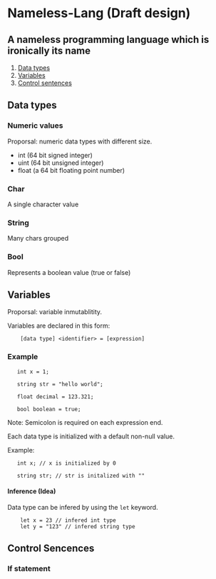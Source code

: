 # Nameless-Lang (Draft design)

## A nameless programming language which is ironically its name

1. [Data types](#data-types)
2. [Variables](#variables)
3. [Control sentences](#control-sentences)

## Data types

### Numeric values
Proporsal: numeric data types with different size.

- int (64 bit signed integer)
- uint (64 bit unsigned integer)
- float (a 64 bit floating point number)

### Char
A single character value 

### String
Many chars grouped

### Bool
Represents a boolean value (true or false)

## Variables
Proporsal: variable inmutablitity.

Variables are declared in this form:

```
    [data type] <identifier> = [expression]
```

### Example 
 ```
    int x = 1;

    string str = "hello world";

    float decimal = 123.321;

    bool boolean = true;
 ```

 Note: Semicolon is required on each expression end.

 Each data type is initialized with a default non-null value.
 
 Example:
 ```
    int x; // x is initialized by 0

    string str; // str is initalized with ""
 ```

 #### Inference (Idea)
 Data type can be infered by using the ```let``` keyword.
```
    let x = 23 // infered int type
    let y = "123" // infered string type
```


## Control Sencences
### If statement

